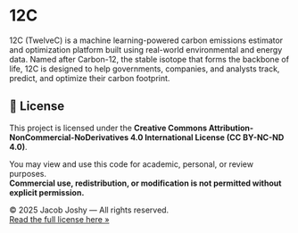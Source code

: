 # 12C
12C (TwelveC) is a machine learning-powered carbon emissions estimator and optimization platform built using real-world environmental and energy data. Named after Carbon-12, the stable isotope that forms the backbone of life, 12C is designed to help governments, companies, and analysts track, predict, and optimize their carbon footprint.














































## 📜 License

This project is licensed under the **Creative Commons Attribution-NonCommercial-NoDerivatives 4.0 International License (CC BY-NC-ND 4.0)**.

You may view and use this code for academic, personal, or review purposes.  
**Commercial use, redistribution, or modification is not permitted without explicit permission.**

© 2025 Jacob Joshy — All rights reserved.  
[Read the full license here »](https://creativecommons.org/licenses/by-nc-nd/4.0/)
